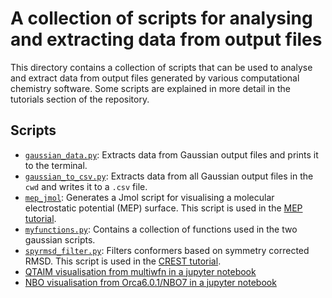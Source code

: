# A collection of scripts for analysing and extracting data from output files

This directory contains a collection of scripts that can be used to analyse and extract data from output files generated by various computational chemistry software. Some scripts are explained in more detail in the tutorials section of the repository.

## Scripts

- [`gaussian_data.py`](gaussian_data.py): Extracts data from Gaussian output files and prints it to the terminal.
- [`gaussian_to_csv.py`](gaussian_to_csv.py): Extracts data from all Gaussian output files in the `cwd` and writes it to a `.csv` file.
- [`mep_jmol`](mep_jmol): Generates a Jmol script for visualising a molecular electrostatic potential (MEP) surface. This script is used in the [MEP tutorial](../../tutorials/MEP/README.md).
- [`myfunctions.py`](myfunctions.py): Contains a collection of functions used in the two gaussian scripts.
- [`spyrmsd_filter.py`](spyrmsd_filter.py): Filters conformers based on symmetry corrected RMSD. This script is used in the [CREST tutorial](../../tutorials/CREST/README.md#symmetry-corrected-rmsd).
- [QTAIM visualisation from multiwfn in a jupyter notebook](https://github.com/jak713/qtaim_vis)
- [NBO visualisation from Orca6.0.1/NBO7 in a jupyter notebook](https://github.com/jak713/nbo_vis)
